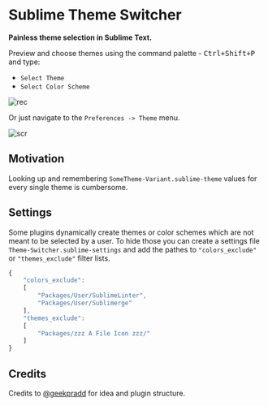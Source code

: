 # Sublime Theme Switcher

**Painless theme selection in Sublime Text.**

Preview and choose themes using the command palette - <kbd>Ctrl+Shift+P</kbd> and type:
- `Select Theme`
- `Select Color Scheme`

![rec](https://cloud.githubusercontent.com/assets/11352152/22135694/de217a9e-de9d-11e6-8d7a-551f9b460c4f.gif)


Or just navigate to the `Preferences -> Theme`  menu.

![scr](https://cloud.githubusercontent.com/assets/11352152/14230693/b6e33c28-f92f-11e5-8d6c-b2e32054f804.png)

## Motivation

Looking up and remembering `SomeTheme-Variant.sublime-theme` values for every single theme is cumbersome. 


## Settings

Some plugins dynamically create themes or color schemes which are not meant to
be selected by a user. To hide those you can create a settings file
`Theme-Switcher.sublime-settings` and add the pathes to `"colors_exclude"` or
`"themes_exclude"` filter lists.

```js
{
	"colors_exclude":
	[
		"Packages/User/SublimeLinter",
		"Packages/User/Sublimerge"
	],
	"themes_exclude":
	[
		"Packages/zzz A File Icon zzz/"
	]
}
```

## Credits

Credits to [@geekpradd](https://github.com/geekpradd) for idea and plugin structure.
